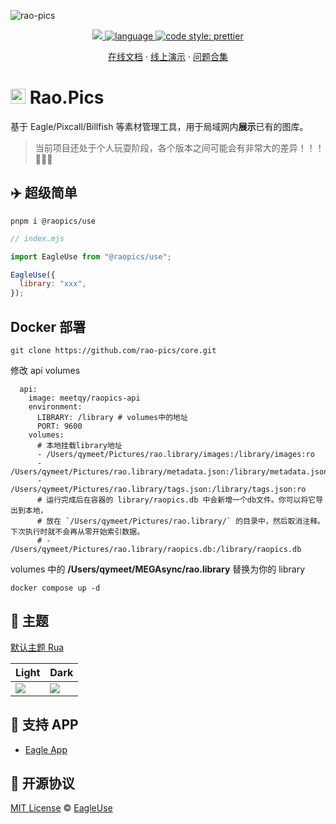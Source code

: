 ![rao-pics](https://github.com/rao-pics/core/blob/develop/readme/preview.gif?raw=true)

<p align='center'>
    <a href="https://github.com/rao-pics/core/blob/master/LICENSE" target="_blank">
        <img src="https://img.shields.io/github/license/meetqy/eagleuse"/>
    </a>
    <a href="https://www.typescriptlang.org" target="_black">
        <img src="https://img.shields.io/badge/language-TypeScript-blue.svg" alt="language">
    </a>
    <a href="https://github.com/prettier/prettier" target="_black"> 
        <img alt="code style: prettier" src="https://img.shields.io/badge/code_style-prettier-ff69b4.svg"/> 
    </a>
</p>

<p align='center'>
    <a href="https://docs.rao.pics">在线文档</a> ·
    <a href='https://rao.pics'>线上演示</a> ·
    <a href='https://github.com/rao-pics/core/issues/61'>问题合集</a> 
</p>

# <img src='https://raw.githubusercontent.com/rao-pics/rua/main/public/favicon.ico?raw=true' height="24px" width="24px" /> Rao.Pics

基于 Eagle/Pixcall/Billfish 等素材管理工具，用于局域网内**展示**已有的图库。

> 当前项目还处于个人玩耍阶段，各个版本之间可能会有非常大的差异！！！📢📢📢

## ✈️ 超级简单

```
pnpm i @raopics/use
```

```js
// index.mjs

import EagleUse from "@raopics/use";

EagleUse({
  library: "xxx",
});
```

## Docker 部署

```
git clone https://github.com/rao-pics/core.git
```

修改 api volumes

```
  api:
    image: meetqy/raopics-api
    environment:
      LIBRARY: /library # volumes中的地址
      PORT: 9600
    volumes:
      # 本地挂载library地址
      - /Users/qymeet/Pictures/rao.library/images:/library/images:ro
      - /Users/qymeet/Pictures/rao.library/metadata.json:/library/metadata.json:ro
      - /Users/qymeet/Pictures/rao.library/tags.json:/library/tags.json:ro
      # 运行完成后在容器的 library/raopics.db 中会新增一个db文件。你可以将它导出到本地，
      # 放在 `/Users/qymeet/Pictures/rao.library/` 的目录中，然后取消注释。下次执行时就不会再从零开始索引数据。
      # - /Users/qymeet/Pictures/rao.library/raopics.db:/library/raopics.db
```

volumes 中的 **/Users/qymeet/MEGAsync/rao.library** 替换为你的 library

```
docker compose up -d
```

## 🎨 主题

[默认主题 Rua](https://github.com/rao-pics/rua)

| Light                                                             | Dark                                                              |
| ----------------------------------------------------------------- | ----------------------------------------------------------------- |
| ![](https://github.com/rao-pics/rua/raw/main/readme/preview1.jpg) | ![](https://github.com/rao-pics/rua/raw/main/readme/preview2.jpg) |

## 📏 支持 APP

- [Eagle App](https://eagle.cool/)

## 📄 开源协议

[MIT License](https://github.com/rao-pics/core/blob/master/LICENSE) © [EagleUse](https://github.com/eagleuse)
